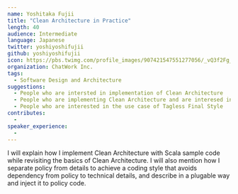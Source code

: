```yaml
---
name: Yoshitaka Fujii
title: "Clean Architecture in Practice"
length: 40
audience: Intermediate
language: Japanese
twitter: yoshiyoshifujii
github: yoshiyoshifujii
icon: https://pbs.twimg.com/profile_images/907421547551277056/_vQ3f2Fg_400x400.jpg
organization: ChatWork Inc.
tags:
  - Software Design and Architecture
suggestions:
  - People who are intersted in implementation of Clean Architecture
  - People who are implementing Clean Architecture and are interesed in other use cases
  - People who are interested in the use case of Tagless Final Style
contributes:
  - 
speaker_experience:
  - 
---
```

I will explain how I implement Clean Architecture with Scala sample code while revisiting the basics of Clean Architecture. I will also mention how I separate policy from details to achieve a coding style that avoids dependency from policy to technical details, and describe in a plugable way and inject it to policy code.
